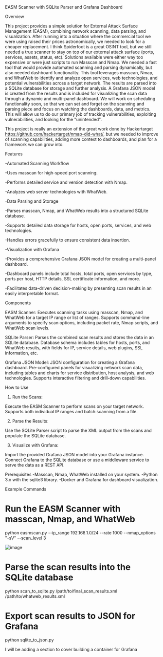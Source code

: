 EASM Scanner with SQLite Parser and Grafana Dashboard

Overview

This project provides a simple solution for External Attack Surface Management (EASM), combining network scanning, data parsing, and visualization. After running into a situation where the commercial tool we were using raised their prices astronomically, we needed to look for a cheaper replacement. I think Spiderfoot is a great OSINT tool, but we still needed a true scanner to stay on top of our external attack surface (ports, services, assets, status, etc). Solutions available were either way too expensive or were just scripts to run Masscan and Nmap. We needed a fast tool that would provide automated scanning and parsing dynamically, but also needed dashboard functionality. This tool leverages masscan, Nmap, and WhatWeb to identify and analyze open services, web technologies, and potential vulnerabilities across a target network. The results are parsed into a SQLite database for storage and further analysis. A Grafana JSON model is created from the results and is included for visualizing the scan data through a dynamic and multi-panel dashboard. We will work on scheduling functionality soon, so that we can set and forget on the scanning and parsing piece and focus on watching the dashboards, data, and metrics. This will allow us to do our primary job of tracking vulnerabilities, exploiting vulnerabilities, and looking for the "unintended".

This project is really an extension of the great work done by Hackertarget https://github.com/hackertarget/nmap-did-what/, but we needed to improve of scanning capabilities, adding more context to dashboards, and plan for a framework we can grow into.

Features

-Automated Scanning Workflow

-Uses masscan for high-speed port scanning.

-Performs detailed service and version detection with Nmap.

-Analyzes web server technologies with WhatWeb.

-Data Parsing and Storage

-Parses masscan, Nmap, and WhatWeb results into a structured SQLite database.

-Supports detailed data storage for hosts, open ports, services, and web technologies.

-Handles errors gracefully to ensure consistent data insertion.

-Visualization with Grafana

-Provides a comprehensive Grafana JSON model for creating a multi-panel dashboard.

-Dashboard panels include total hosts, total ports, open services by type, ports per host, HTTP details, SSL certificate information, and more.

-Facilitates data-driven decision-making by presenting scan results in an easily interpretable format.

Components

EASM Scanner:
Executes scanning tasks using masscan, Nmap, and WhatWeb for a target IP range or list of ranges.
Supports command-line arguments to specify scan options, including packet rate, Nmap scripts, and WhatWeb scan levels.

SQLite Parser:
Parses the combined scan results and stores the data in an SQLite database.
Database schema includes tables for hosts, ports, and WhatWeb results, with fields for IP, service details, web plugins, SSL information, etc.

Grafana JSON Model:
JSON configuration for creating a Grafana dashboard.
Pre-configured panels for visualizing network scan data, including tables and charts for service distribution, host analysis, and web technologies.
Supports interactive filtering and drill-down capabilities.

How to Use

1. Run the Scans:

Execute the EASM Scanner to perform scans on your target network.
Supports both individual IP ranges and batch scanning from a file.

2. Parse the Results:

Use the SQLite Parser script to parse the XML output from the scans and populate the SQLite database. 

3. Visualize with Grafana:

Import the provided Grafana JSON model into your Grafana instance.
Connect Grafana to the SQLite database or use a middleware service to serve the data as a REST API.

Prerequisites
-Masscan, Nmap, WhatWeb installed on your system.
-Python 3.x with the sqlite3 library.
-Docker and Grafana for dashboard visualization.

Example Commands

# Run the EASM Scanner with masscan, Nmap, and WhatWeb
python easmscan.py --ip_range 192.168.1.0/24 --rate 1000 --nmap_options "-sV" --scan_level 3

![image](https://github.com/user-attachments/assets/7ee07187-cae5-4708-8cd2-797090b452a7)


# Parse the scan results into the SQLite database
python scan_to_sqlite.py /path/to/final_scan_results.xml /path/to/whatweb_results.xml

# Export scan results to JSON for Grafana
python sqlite_to_json.py

I will be adding a section to cover building a container for Grafana
